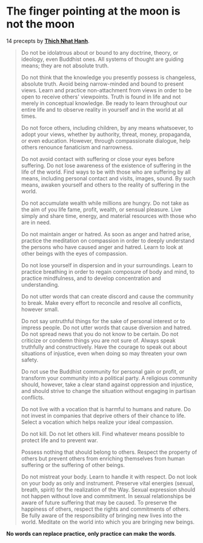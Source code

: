 # The finger pointing at the moon is not the moon


14 precepts by [**Thich Nhat Hanh**][1].

> Do not be idolatrous about or bound to any doctrine, theory, or ideology,
  even Buddhist ones. All systems of thought are guiding means;
  they are not absolute truth.
>
> Do not think that the knowledge you presently possess is changeless,
  absolute truth. Avoid being narrow-minded and bound to present views.
  Learn and practice non-attachment from views in order to be open to receive
  others' viewpoints. Truth is found in life and not merely in conceptual
  knowledge. Be ready to learn throughout our entire life and to observe
  reality in yourself and in the world at all times.
>
> Do not force others, including children, by any means whatsoever, to adopt
  your views, whether by authority, threat, money, propaganda, or even
  education. However, through compassionate dialogue, help others renounce
  fanaticism and narrowness.
>
> Do not avoid contact with suffering or close your eyes before suffering.
  Do not lose awareness of the existence of suffering in the life of the world.
  Find ways to be with those who are suffering by all means, including
  personal contact and visits, images, sound. By such means, awaken yourself
  and others to the reality of suffering in the world.
>
> Do not accumulate wealth while millions are hungry.
  Do not take as the aim of you life fame, profit, wealth, or sensual pleasure.
  Live simply and share time, energy, and material resources with those
  who are in need.
>
> Do not maintain anger or hatred. As soon as anger and hatred arise,
  practice the meditation on compassion in order to deeply understand
  the persons who have caused anger and hatred.
  Learn to look at other beings with the eyes of compassion.
>
> Do not lose yourself in dispersion and in your surroundings.
  Learn to practice breathing in order to regain composure of body and mind,
  to practice mindfulness, and to develop concentration and understanding.
>
> Do not utter words that can create discord and cause the community to break.
  Make every effort to reconcile and resolve all conflicts, however small.
>
> Do not say untruthful things for the sake of personal interest or
  to impress people. Do not utter words that cause diversion and hatred.
  Do not spread news that you do not know to be certain.
  Do not criticize or condemn things you are not sure of.
  Always speak truthfully and constructively.
  Have the courage to speak out about situations of injustice,
  even when doing so may threaten your own safety.
>
> Do not use the Buddhist community for personal gain or profit,
  or transform your community into a political party.
  A religious community should, however, take a clear stand
  against oppression and injustice, and should strive to change
  the situation without engaging in partisan conflicts.
>
> Do not live with a vocation that is harmful to humans and nature.
  Do not invest in companies that deprive others of their chance to life.
  Select a vocation which helps realize your ideal compassion.
>
> Do not kill. Do not let others kill.
  Find whatever means possible to protect life and to prevent war.
>
> Possess nothing that should belong to others.
  Respect the property of others but prevent others
  from enriching themselves from human suffering
  or the suffering of other beings.
>
> Do not mistreat your body.
  Learn to handle it with respect.
  Do not look on your body as only and instrument.
  Preserve vital energies (sexual, breath, spirit) for the realization
  of the Way.
  Sexual expression should not happen without love and commitment.
  In sexual relationships be aware of future suffering that may be caused.
  To preserve the happiness of others, respect the rights and commitments
  of others.
  Be fully aware of the responsibility of bringing new lives into the world.
  Meditate on the world into which you are bringing new beings.


**No words can replace practice, only practice can make the words**.


[1]: http://www.seaox.com/thich.html
